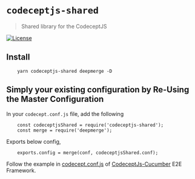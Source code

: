 # `codeceptjs-shared`

> Shared library for the CodeceptJS

[![License](https://img.shields.io/npm/l/codeceptjs-shared.svg)](LICENSE)

## Install

```
    yarn codeceptjs-shared deepmerge -D
```

## Simply your existing configuration by Re-Using the Master Configuration

In your `codecept.conf.js` file, add the following 

```
    const codeceptjsShared = require('codeceptjs-shared');
    const merge = require('deepmerge');
```

Exports below config,

```
    exports.config = merge(conf, codeceptjsShared.conf);
```

Follow the example in [codecept.conf.js](https://github.com/gkushang/codeceptjs-e2e/blob/master/packages/codeceptjs-cucumber/codecept.conf.js) of [CodeceptJs-Cucumber](https://github.com/gkushang/codeceptjs-e2e/tree/master/packages/codeceptjs-cucumber) E2E Framework.

